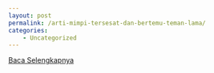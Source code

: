 ```yaml
---
layout: post
permalink: /arti-mimpi-tersesat-dan-bertemu-teman-lama/
categories:
    - Uncategorized
---
```


[Baca Selengkapnya](/05)